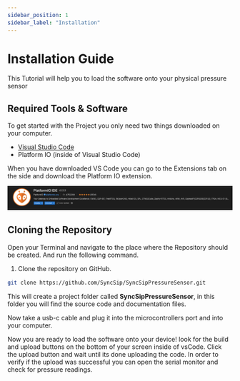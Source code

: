 ```yaml
---
sidebar_position: 1
sidebar_label: "Installation"
---
```


# Installation Guide
This Tutorial will help you to load the software onto your physical pressure sensor

## Required Tools & Software

To get started with the Project you only need two things downloaded on your computer.

- [Visual Studio Code](https://code.visualstudio.com/)
- Platform IO (inside of Visual Studio Code)
 
When you have downloaded VS Code you can go to the Extensions tab on the side and download
the Platform IO extension.

![PlatformIO Logo](../assets/platformio-logo.png)

## Cloning the Repository

Open your Terminal and navigate to the place where the Repository should be created.
And run the following command.

1. Clone the repository on GitHub.
```bash
git clone https://github.com/SyncSip/SyncSipPressureSensor.git
```

This will create a project folder called **SyncSipPressureSensor**, 
in this folder you will find the source code and documentation files.

Now take a usb-c cable and plug it into the microcontrollers port and into your computer.

Now you are ready to load the software onto your device! look for the build and upload buttons on the bottom of your screen inside of vsCode.
Click the upload button and wait until its done uploading the code. In order to verify if the upload was successful you can open the serial monitor and check
for pressure readings.


